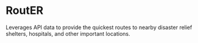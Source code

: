 # RoutER
Leverages API data to provide the quickest routes to nearby disaster relief shelters, hospitals, and other important locations.

